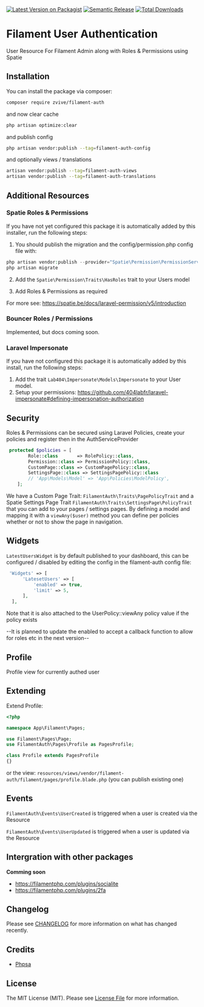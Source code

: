 [![Latest Version on Packagist](https://img.shields.io/packagist/v/zvive/filament-auth.svg?style=flat-square)](https://packagist.org/packages/zvive/filament-auth)
[![Semantic Release](https://github.com/zvive/filament-auth/actions/workflows/release.yml/badge.svg)](https://github.com/zvive/filament-auth/actions/workflows/release.yml)
[![Total Downloads](https://img.shields.io/packagist/dt/zvive/filament-auth.svg?style=flat-square)](https://packagist.org/packages/zvive/filament-auth)

# Filament User Authentication

User Resource For Filament Admin along with Roles & Permissions using Spatie

## Installation

You can install the package via composer:

```bash
composer require zvive/filament-auth
```

and now clear cache

```bash
php artisan optimize:clear
```

and publish config

```bash
php artisan vendor:publish --tag=filament-auth-config
```

and optionally views / translations

```bash
artisan vendor:publish --tag=filament-auth-views
artisan vendor:publish --tag=filament-auth-translations
```

## Additional Resources

### Spatie Roles & Permissions

If you have not yet configured this package it is automatically added by this installer, run the following steps:

1. You should publish the migration and the config/permission.php config file with:

```php
php artisan vendor:publish --provider="Spatie\Permission\PermissionServiceProvider"
php artisan migrate
```

2. Add the `Spatie\Permission\Traits\HasRoles` trait to your Users model

3. Add Roles & Permissions as required

For more see: <https://spatie.be/docs/laravel-permission/v5/introduction>

### Bouncer Roles / Permissions

Implemented, but docs coming soon.

### Laravel Impersonate

If you have not configured this package it is automatically added by this install, run the following steps:

1. Add the trait `Lab404\Impersonate\Models\Impersonate` to your User model.
2. Setup your permissions: <https://github.com/404labfr/laravel-impersonate#defining-impersonation-authorization>

## Security

Roles & Permissions can be secured using Laravel Policies,
create your policies and register then in the AuthServiceProvider

```php
 protected $policies = [
        Role::class       => RolePolicy::class,
        Permission::class => PermissionPolicy::class,
        CustomPage::class => CustomPagePolicy::class,
        SettingsPage::class => SettingsPagePolicy::class
        // 'App\Models\Model' => 'App\Policies\ModelPolicy',
    ];
```

We have a Custom Page Trait: `FilamentAuth\Traits\PagePolicyTrait` and a Spatie Settings Page Trait `FilamentAuth\Traits\SettingsPage\PolicyTrait` that you can add to your pages / settings pages.
By defining a model and mapping it with a `viewAny($user)` method you can define per policies whether or not to show the page in navigation.

## Widgets

  `LatestUsersWidget` is by default published to your dashboard, this can be configured / disabled by editing the config in the filament-auth config file:

  ```php
   'Widgets' => [
        'LatesetUsers' => [
            'enabled' => true,
            'limit' => 5,
        ],
    ],
```

Note that it is also attached to the UserPolicy::viewAny policy value if the policy exists

--It is planned to update the enabled to accept a callback function to allow for roles etc in the next version--

## Profile

Profile view for currently authed user

## Extending

Extend Profile:

```php
<?php

namespace App\Filament\Pages;

use Filament\Pages\Page;
use FilamentAuth\Pages\Profile as PagesProfile;

class Profile extends PagesProfile
{}
```

or the view: `resources/views/vendor/filament-auth/filament/pages/profile.blade.php` (you can publish existing one)

## Events

`FilamentAuth\Events\UserCreated`  is triggered when a user is created via the Resource

`FilamentAuth\Events\UserUpdated` is triggered when a user is updated via the Resource

## Intergration with other packages

**Comming soon**

- <https://filamentphp.com/plugins/socialite>
- <https://filamentphp.com/plugins/2fa>

## Changelog

Please see [CHANGELOG](CHANGELOG.md) for more information on what has changed recently.

## Credits

- [Phpsa](https://github.com/phpsa)

## License

The MIT License (MIT). Please see [License File](LICENSE.md) for more information.
